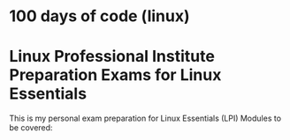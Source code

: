 # 100 days of code (linux)
# Linux Professional Institute Preparation Exams for Linux Essentials
This is my personal exam preparation for Linux Essentials (LPI)
Modules to be covered:
